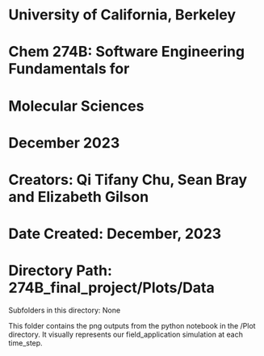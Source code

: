 # University of California, Berkeley
# Chem 274B: Software Engineering Fundamentals for
#            Molecular Sciences 
# December 2023
# 
# Creators: Qi Tifany Chu, Sean Bray and Elizabeth Gilson

# Date Created: December, 2023
# Directory Path: 274B_final_project/Plots/Data 

Subfolders in this directory: None

This folder contains the png outputs from the python notebook in the /Plot directory. It visually represents our field_application simulation at each time_step. 